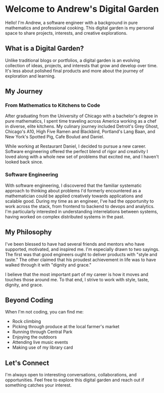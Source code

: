 # Welcome to Andrew's Digital Garden

Hello! I'm Andrew, a software engineer with a background in pure mathematics and professional cooking. This digital garden is my personal space to share projects, interests, and creative explorations.

## What is a Digital Garden?

Unlike traditional blogs or portfolios, a digital garden is an evolving collection of ideas, projects, and interests that grow and develop over time. It's less about polished final products and more about the journey of exploration and learning.

## My Journey

### From Mathematics to Kitchens to Code

After graduating from the University of Chicago with a bachelor's degree in pure mathematics, I spent time traveling across America working as a chef in diverse, elite kitchens. My culinary journey included Detroit's Grey Ghost, Chicago's A10, High Five Ramen and Blackbird, Portland's Lang Baan, and New York's Spotted Pig, Cafe Boulud and Daniel.

While working at Restaurant Daniel, I decided to pursue a new career. Software engineering offered the perfect blend of rigor and creativity I loved along with a whole new set of problems that excited me, and I haven't looked back since.

### Software Engineering

With software engineering, I discovered that the familiar systematic approach to thinking about problems I'd formerly encountered as a mathematician could be applied creatively towards applications and scalable good. During my time as an engineer, I've had the opportunity to work across the stack, from frontend to backend to devops and analytics. I'm particularly interested in understanding interrelations between systems, having worked on complex distributed systems in the past.

## My Philosophy

I've been blessed to have had several friends and mentors who have supported, motivated, and inspired me. I'm especially drawn to two sayings. The first was that good engineers ought to deliver products with "style and taste." The other claimed that his proudest achievement in life was to have walked through it with "dignity and grace."

I believe that the most important part of my career is how it moves and touches those around me. To that end, I strive to work with style, taste, dignity, and grace.

## Beyond Coding

When I'm not coding, you can find me:
- Rock climbing
- Picking through produce at the local farmer's market
- Running through Central Park
- Enjoying the outdoors
- Attending live music events
- Making use of my library card

## Let's Connect

I'm always open to interesting conversations, collaborations, and opportunities. Feel free to explore this digital garden and reach out if something catches your interest.